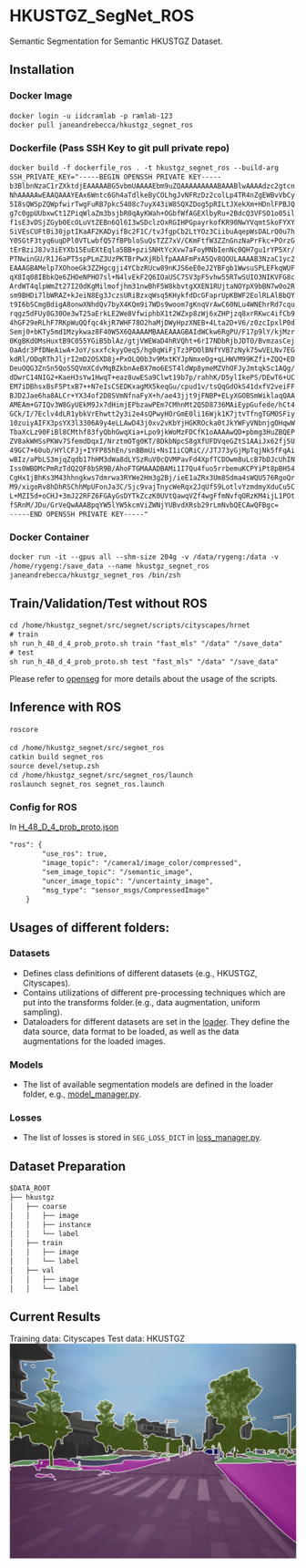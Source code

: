 # HKUSTGZ_SegNet_ROS

Semantic Segmentation for Semantic HKUSTGZ Dataset.

## Installation

### Docker Image

```
docker login -u iidcramlab -p ramlab-123
docker pull janeandrebecca/hkustgz_segnet_ros
```

### Dockerfile (Pass SSH Key to git pull private repo)

```
docker build -f dockerfile_ros . -t hkustgz_segnet_ros --build-arg SSH_PRIVATE_KEY="-----BEGIN OPENSSH PRIVATE KEY-----
b3BlbnNzaC1rZXktdjEAAAAABG5vbmUAAAAEbm9uZQAAAAAAAAABAAABlwAAAAdzc2gtcn
NhAAAAAwEAAQAAAYEAx6Wntc6Gh4aTdlkeByCOLhgJvNFRzDz2colLp4TR4nZgEWBvVbCy
5I8sQWSpZQWpfwirTwgFuRB7pkc5408c7uyX43iW8SQXZDog5pRILtJXekXm+HDnlFPBJQ
g7c0gpUUbxwCt1ZPiqWlaZm3bsjbR0qAyKWah+OGbfWfAGEXlbyRu+2BdcQ3VFSO1o05il
f1sE3vDSjZGyb0EcOLuVtZEBn6Ql6I3wSDclzOxRGIHPGpayrkofKR90NwYVqmtSkoFYXY
SiVEsCUFtBi30jptIKaAF2KADyifBc2F1C/tvJfgpCb2LtYOz3CiibuAqepWsDALrQ0u7h
Y0SGtF3tyq6uqDPl0VTLwbfQ57fBPbloSuQsTZZ7xV/CKmFtfW3ZZnGnzNaPrFkc+POrzG
tErBziJ8Jv3iEYXb15EuEXtEqla5BB+pziSNHtYcXvw7aFoyMNbIenNc0QH7gu1rYP5Xr/
PTNwinGU/R1J6aPT5spPLmZ3UzPKTBrPwXjRblfpAAAFmPxA5Qv8QOULAAAAB3NzaC1yc2
EAAAGBAMelp7XOhoeGk3ZZHgcgji4YCbzRUcw89nKJS6eE0eJ2YBFgb1WwsuSPLEFkqWUF
qX8Iq08IBbkQe6ZHOeNPHO7sl+N4lvEkF2Q6IOaUSC7SV3pF5vhw55RTwSUIO3NIKVFG8c
ArdWT4qlpWmZt27I20dKgMilmofjhm31nwBhF5W8kbvtgXXEN1RUjtaNOYpX9bBN7w0o2R
sm9BHDi7lbWRAZ+kJeiN8Eg3JczsURiBzxqWsq5KHykfdDcGFaprUpKBWF2EolRLAlBbQY
t9I6bSCmgBdigA8onwXNhdQv7byX4KQm9i7WDs9woom7gKnqVrAwC60NLu4WNEhrRd7cqu
rqgz5dFUy8G30Oe3wT25aErkLE2We8VfwiphbX1t2WZxp8zWj6xZHPjzq8xrRKwc4ifCb9
4hGF29eRLhF7RKpWuQQfqc4kjR7WHF78O2haMjDWyHpzXNEB+4Lta2D+V6/z0zcIpxlP0d
Semj0+bKTy5md1Mzykwaz8F40W5X6QAAAAMBAAEAAAGBAIdWCkw6RgPU/F17p9lY/kjMzr
0KgBKdOMsHuxtB9C055YGiB5blAz/gtjVWEWaD4hRVQht+6rI7NDbRjbJDTO/BvmzasCej
OaAdr3PfDNeAiwA+JoY/sxxfckyyOeq5/hg0qWiFjTz3PDOlBNfYVB7zNyk75wVELNv7EG
kdRl/ODqRThJljrI2mD2OSXD8j+PxOLQ0b3v9MxtKYJpNmxeOg+qLHWVM99KZfi+ZQQ+ED
DeuOQG3ZnSn5QoSSQVmXCdvMqBZkbnAeBX7mo6EST4ldWp8ymeMZVhOFJyJmtqkSc1AQg/
dDwrC14NIG2+KaeH3sYw1HwqT+eaz8uwESa9Clwt19b7p/rahhK/D5ylIkePS/DEwT6+UC
EM7iDBhsxBsF5PtxB7++N7eIsCSEDKxagMX5keqGu/cpud1v/tsQqGdOkS41dxfV2veiFF
BJD2Jae6ha8ALCr+YX34of2D8SVmNfnaFyX+h/ae43jjt9jFNBP+ELyXGOBSmWiklaqQAA
AMEAm+G7IQv3W8GyUEkM9Jx7dHimjEPbzawPEm7CMhnMt2Q5D8736MAiEypGufede/hCt4
GCk/I/7Eclv4dLR1ybkVrEhwtt2y3i2e4sQPwyHOrGmE0li16Wjk1K7jtvTfngTGMOSFiy
10zuiyAIFX3psYX3l3306A9y4eLLAwD43j0xv2vKbYjHGKROcka0tJkYWFyVNbnjgOHqwW
TbaXcLz90FiBl8CMthf83fyQbhGwqXia+Lpo9jkWoMzFDCfK1oAAAAwQD+pbmg3HuZBQEP
ZV8akWHSsPKWv7SfemdDqxI/NrztmOTg0KT/8DkbNpcS8gXfUFDVqeGZtS1AAiJx62fj5U
49GC7+60ub/HYlCFJj+IYFP85hEn/snBBmUi+NsI1iCQRiC//JTJ73yGjMpTqjNk5fFqAi
wBIz/aPbLS3mjqZqdb17hHM3dWa8dLYSzRuV0cQVMPavFd4XpfTCDOwm8uLcB7bDJcUhIN
Iss0WBDMcPmRzTdQ2QF8bSR9B/AhoFTGMAAADBAMi1I7Qu4fuo5rrbemuKCPYiPt8pBH54
CgHx1jBhKs3M43hhngkws7dmrwa3RYWe2Hm3g2Bj/ieE1aZRx3Um8Sdma4sWQU576RgoQr
M9/xigoRv8hDhRSChhMpUFonJa3C/Sjc9vajTnycWeRqx2JqUf59LotlvYzmdmyXduCu5C
L+MZI5d+oCHJ+3mJ22RFZ6FGAyGsDYTkZczK0UVtQawqVZf4wgFfmNvfqORzKM4ijL1POt
fSRnM/JDu/GrVeQwAAABpqYW5lYW5kcmViZWNjYUBvdXRsb29rLmNvbQECAwQFBgc=
-----END OPENSSH PRIVATE KEY-----"
```

### Docker Container

```
docker run -it --gpus all --shm-size 204g -v /data/rygeng:/data -v /home/rygeng:/save_data --name hkustgz_segnet_ros janeandrebecca/hkustgz_segnet_ros /bin/zsh
```

## Train/Validation/Test without ROS

```
cd /home/hkustgz_segnet/src/segnet/scripts/cityscapes/hrnet
# train
sh run_h_48_d_4_prob_proto.sh train "fast_mls" "/data" "/save_data"
# test
sh run_h_48_d_4_prob_proto.sh test "fast_mls" "/data" "/save_data"
```

Please refer to [openseg](https://github.com/openseg-group/openseg.pytorch) for more details about the usage of the scripts.

## Inference with ROS

```
roscore

cd /home/hkustgz_segnet/src/segnet_ros
catkin build segnet_ros
source devel/setup.zsh
cd /home/hkustgz_segnet/src/segnet_ros/launch
roslaunch segnet_ros segnet_ros.launch
```

### Config for ROS

In [H_48_D_4_prob_proto.json](./configs/cityscapes/H_48_D_4_prob_proto.json)

```
"ros": {
		"use_ros": true,
		"image_topic": "/camera1/image_color/compressed",
		"sem_image_topic": "/semantic_image",
		"uncer_image_topic": "/uncertainty_image",
		"msg_type": "sensor_msgs/CompressedImage"
	}
```

## Usages of different folders:

### Datasets

-   Defines class definitions of different datasets (e.g., HKUSTGZ, Cityscapes).
-   Contains utilizations of different pre-processing techniques which are put into the transforms folder.(e.g., data augmentation, uniform sampling).
-   Dataloaders for different datasets are set in the [loader](./datasets.loader). They define the data source, data format to be loaded, as well as the data augmentations for the loaded images.

### Models

-   The list of available segmentation models are defined in the loader folder, e.g., [model_manager.py](./models/model_manager.py).

### Losses

-   The list of losses is stored in `SEG_LOSS_DICT` in [loss_manager.py](./loss/loss_manager.py).

## Dataset Preparation

```
$DATA_ROOT
├── hkustgz
│   ├── coarse
│   │   ├── image
│   │   ├── instance
│   │   └── label
│   ├── train
│   │   ├── image
│   │   └── label
│   ├── val
│   │   ├── image
│   │   └── label
```

## Current Results

Training data: Cityscapes
Test data: HKUSTGZ
![image](docs/media/1669971886354309510.png)
